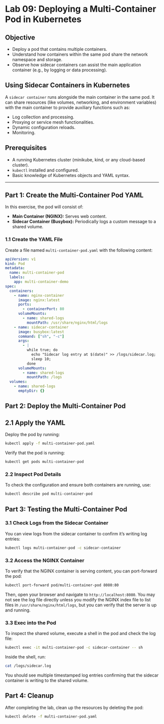 # Lab 09: Deploying a Multi-Container Pod in Kubernetes

## Objective

- Deploy a pod that contains multiple containers.
- Understand how containers within the same pod share the network namespace and storage.
- Observe how sidecar containers can assist the main application container (e.g., by logging or data processing).

## Using Sidecar Containers in Kubernetes
A `sidecar container` runs alongside the main container in the same pod. It can share resources (like volumes, networking, and environment variables) with the main container to provide auxiliary functions such as:

- Log collection and processing.
- Proxying or service mesh functionalities.
- Dynamic configuration reloads.
- Monitoring.

## Prerequisites

- A running Kubernetes cluster (minikube, kind, or any cloud-based cluster).
- `kubectl` installed and configured.
- Basic knowledge of Kubernetes objects and YAML syntax.

---

## Part 1: Create the Multi-Container Pod YAML

In this exercise, the pod will consist of:
- **Main Container (NGINX):** Serves web content.
- **Sidecar Container (Busybox):** Periodically logs a custom message to a shared volume.

### 1.1 Create the YAML File

Create a file named `multi-container-pod.yaml` with the following content:

```yaml
apiVersion: v1
kind: Pod
metadata:
  name: multi-container-pod
  labels:
    app: multi-container-demo
spec:
  containers:
    - name: nginx-container
      image: nginx:latest
      ports:
        - containerPort: 80
      volumeMounts:
        - name: shared-logs
          mountPath: /usr/share/nginx/html/logs
    - name: sidecar-container
      image: busybox:latest
      command: ["sh", "-c"]
      args:
        - |
          while true; do
            echo "Sidecar log entry at $(date)" >> /logs/sidecar.log;
            sleep 10;
          done
      volumeMounts:
        - name: shared-logs
          mountPath: /logs
  volumes:
    - name: shared-logs
      emptyDir: {}
```

## Part 2: Deploy the Multi-Container Pod
## 2.1 Apply the YAML
Deploy the pod by running:

```bash
kubectl apply -f multi-container-pod.yaml
```
Verify that the pod is running:

```bash
kubectl get pods multi-container-pod
```


### 2.2 Inspect Pod Details
To check the configuration and ensure both containers are running, use:

```bash
kubectl describe pod multi-container-pod
```

## Part 3: Testing the Multi-Container Pod
### 3.1 Check Logs from the Sidecar Container
You can view logs from the sidecar container to confirm it’s writing log entries:

```bash
kubectl logs multi-container-pod -c sidecar-container
```


### 3.2 Access the NGINX Container
To verify that the NGINX container is serving content, you can port-forward the pod:

```bash
kubectl port-forward pod/multi-container-pod 8080:80
```
Then, open your browser and navigate to `http://localhost:8080`. You may not see the log file directly unless you modify the NGINX index file to list files in `/usr/share/nginx/html/logs`, but you can verify that the server is up and running.

### 3.3 Exec into the Pod
To inspect the shared volume, execute a shell in the pod and check the log file:

```bash
kubectl exec -it multi-container-pod -c sidecar-container -- sh
```
Inside the shell, run:

```sh
cat /logs/sidecar.log
```
You should see multiple timestamped log entries confirming that the sidecar container is writing to the shared volume.


## Part 4: Cleanup
After completing the lab, clean up the resources by deleting the pod:

```bash
kubectl delete -f multi-container-pod.yaml
```
